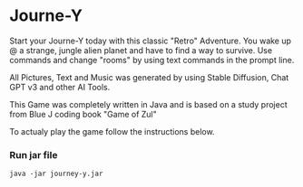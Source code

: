 # Journe-Y

Start your Journe-Y today with this classic "Retro" Adventure.
You wake up @ a strange, jungle alien planet and have to find a way to survive.
Use commands and change "rooms" by using text commands in the prompt line.

All Pictures, Text and Music was generated by using Stable Diffusion, Chat GPT v3 and other AI Tools.

This Game was completely written in Java and is based on a study project from Blue J coding book "Game of Zul"

To actualy play the game follow the instructions below.

### Run jar file

`java -jar journey-y.jar`
